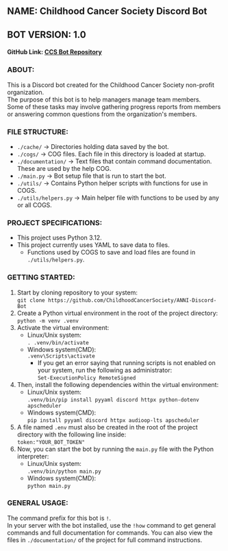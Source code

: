 ## NAME: Childhood Cancer Society Discord Bot
## BOT VERSION: 1.0

#### GitHub Link: [CCS Bot Repository](https://github.com/ChildhoodCancerSociety/ANNI-Discord-Bot)

### ABOUT:
This is a Discord bot created for the Childhood Cancer Society non-profit organization.  
The purpose of this bot is to help managers manage team members.  
Some of these tasks may involve gathering progress reports from members or answering common questions from the organization's members.

### FILE STRUCTURE:
- `./cache/` -> Directories holding data saved by the bot.  
- `./cogs/` -> COG files. Each file in this directory is loaded at startup.  
- `./documentation/` -> Text files that contain command documentation. These are used by the help COG.  
- `./main.py` -> Bot setup file that is run to start the bot.  
- `./utils/` -> Contains Python helper scripts with functions for use in COGS.  
- `./utils/helpers.py` -> Main helper file with functions to be used by any or all COGS.  

### PROJECT SPECIFICATIONS:
- This project uses Python 3.12.  
- This project currently uses YAML to save data to files.
  - Functions used by COGS to save and load files are found in `./utils/helpers.py`.

### GETTING STARTED:
1. Start by cloning repository to your system:\
   `git clone https://github.com/ChildhoodCancerSociety/ANNI-Discord-Bot`
2. Create a Python virtual environment in the root of the project directory:\
   `python -m venv .venv`
3. Activate the virtual environment:
   - Linux/Unix system:\
   `. .venv/bin/activate`
   - Windows system(CMD):\
   `.venv\Scripts\activate`
     - If you get an error saying that running scripts is not enabled on your system, run the following as administrator:\
   `Set-ExecutionPolicy RemoteSigned`
4. Then, install the following dependencies within the virtual environment:
   - Linux/Unix system:\
   `.venv/bin/pip install pyyaml discord httpx python-dotenv apscheduler`
   - Windows system(CMD):\
   `pip install pyyaml discord httpx audioop-lts apscheduler`
5. A file named `.env` must also be created in the root of the project directory with the following line inside:\
   `token:"YOUR_BOT_TOKEN"`
6. Now, you can start the bot by running the `main.py` file with the Python interpreter:
   - Linux/Unix system:\
   `.venv/bin/python main.py`
   - Windows system(CMD):\
   `python main.py`

### GENERAL USAGE:
The command prefix for this bot is `!`.  
In your server with the bot installed, use the `!how` command to get general commands and full documentation for commands. You can also view the files in `./documentation/` of the project for full command instructions.
